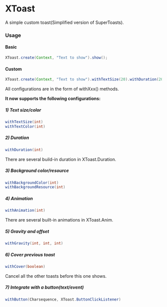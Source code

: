 XToast
====
A simple custom toast(Simplified version of SuperToasts).

### Usage

#### Basic
```java
XToast.create(Context, "Text to show").show();
```

#### Custom
```java
XToast.create(Context, "Text to show").withTextSize(20).withDuration(2000).show();
```

All configurations are in the form of withXxx() methods.

**It now supports the following configurations:**
##### 1) Text size/color
```java
withTextSize(int)
withTextColor(int)
```
    
##### 2) Duration
```java
withDuration(int)
```
There are several build-in duration in XToast.Duration.

##### 3) Background color/resource
```java
withBackgroundColor(int)
withBackgroundResource(int)
```

##### 4) Animation
```java
withAnimation(int)
```
There are several built-in animations in XToast.Anim.

##### 5) Gravity and offset
```java
withGravity(int, int, int)
```

##### 6) Cover previous toast
```java
withCover(boolean)
```
Cancel all the other toasts before this one shows.

##### 7) Integrate with a button(text/event)
```java
withButton(Charsequence, XToast.ButtonClickListener)
```

